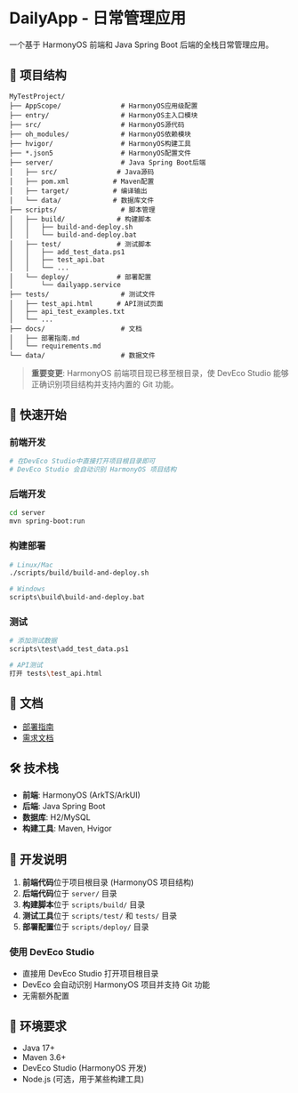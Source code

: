 # DailyApp - 日常管理应用

一个基于 HarmonyOS 前端和 Java Spring Boot 后端的全栈日常管理应用。

## 📁 项目结构

```
MyTestProject/
├── AppScope/               # HarmonyOS应用级配置
├── entry/                  # HarmonyOS主入口模块
├── src/                    # HarmonyOS源代码
├── oh_modules/             # HarmonyOS依赖模块
├── hvigor/                 # HarmonyOS构建工具
├── *.json5                 # HarmonyOS配置文件
├── server/                 # Java Spring Boot后端
│   ├── src/               # Java源码
│   ├── pom.xml           # Maven配置
│   ├── target/           # 编译输出
│   └── data/             # 数据库文件
├── scripts/                # 脚本管理
│   ├── build/             # 构建脚本
│   │   ├── build-and-deploy.sh
│   │   └── build-and-deploy.bat
│   ├── test/              # 测试脚本
│   │   ├── add_test_data.ps1
│   │   ├── test_api.bat
│   │   └── ...
│   └── deploy/            # 部署配置
│       └── dailyapp.service
├── tests/                  # 测试文件
│   ├── test_api.html      # API测试页面
│   ├── api_test_examples.txt
│   └── ...
├── docs/                   # 文档
│   ├── 部署指南.md
│   └── requirements.md
└── data/                   # 数据文件
```

> **重要变更**: HarmonyOS 前端项目现已移至根目录，使 DevEco Studio 能够正确识别项目结构并支持内置的 Git 功能。

## 🚀 快速开始

### 前端开发

```bash
# 在DevEco Studio中直接打开项目根目录即可
# DevEco Studio 会自动识别 HarmonyOS 项目结构
```

### 后端开发

```bash
cd server
mvn spring-boot:run
```

### 构建部署

```bash
# Linux/Mac
./scripts/build/build-and-deploy.sh

# Windows
scripts\build\build-and-deploy.bat
```

### 测试

```bash
# 添加测试数据
scripts\test\add_test_data.ps1

# API测试
打开 tests\test_api.html
```

## 📖 文档

- [部署指南](docs/部署指南.md)
- [需求文档](docs/requirements.md)

## 🛠️ 技术栈

- **前端**: HarmonyOS (ArkTS/ArkUI)
- **后端**: Java Spring Boot
- **数据库**: H2/MySQL
- **构建工具**: Maven, Hvigor

## 📝 开发说明

1. **前端代码**位于项目根目录 (HarmonyOS 项目结构)
2. **后端代码**位于 `server/` 目录
3. **构建脚本**位于 `scripts/build/` 目录
4. **测试工具**位于 `scripts/test/` 和 `tests/` 目录
5. **部署配置**位于 `scripts/deploy/` 目录

### 使用 DevEco Studio

- 直接用 DevEco Studio 打开项目根目录
- DevEco 会自动识别 HarmonyOS 项目并支持 Git 功能
- 无需额外配置

## 🔧 环境要求

- Java 17+
- Maven 3.6+
- DevEco Studio (HarmonyOS 开发)
- Node.js (可选，用于某些构建工具)
